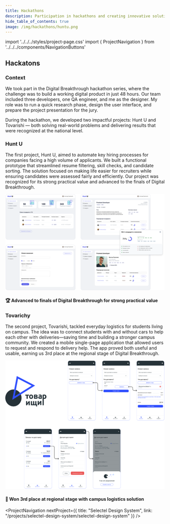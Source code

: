 ```yaml
---
title: Hackathons
description: Participation in hackathons and creating innovative solutions under time constraints
hide_table_of_contents: true
image: /img/hackathons/huntu.png
---
```


import '../../../styles/project-page.css'
import { ProjectNavigation } from '../../../components/NavigationButtons'

<article className="container">

<div className="section-margin">

# Hackatons

</div>

<section className="section-margin">

### Context

We took part in the Digital Breakthrough hackathon series, where the challenge was to build a working digital product in just 48 hours. 
Our team included three developers, one QA engineer, and me as the designer. My role was to run a quick research phase, design the user interface, and prepare the project presentation for the jury. 

During the hackathon, we developed two impactful projects: Hunt U and Tovarishi — both solving real-world problems and delivering results that were recognized at the national level.
</section>

<section className="section-margin">

### Hunt U
  The first project, Hunt U, aimed to automate key hiring processes for companies facing a high volume of applicants. We built a functional prototype that streamlined resume filtering, skill checks, and candidate sorting. The solution focused on making life easier for recruiters while ensuring candidates were assessed fairly and efficiently. Our project was recognized for its strong practical value and advanced to the finals of Digital Breakthrough.
  
<div className="columns">
  <div>
    <img src="/img/hackathons/huntu.png" alt="Hunt U Project" className="image"/>
  </div>
</div>

 <div className="highlight">
  
  #### 🏆 Advanced to finals of Digital Breakthrough for strong practical value
  
  </div>
  
</section>

<section className="section-margin">

### Tovarichy

The second project, Tovarishi, tackled everyday logistics for students living on campus. The idea was to connect students with and without cars to help each other with deliveries—saving time and building a stronger campus community. We created a mobile single-page application that allowed users to request and respond to delivery help. The app proved both useful and usable, earning us 3rd place at the regional stage of Digital Breakthrough.

<div className="columns">
  <div>
    <img src="/img/hackathons/Tovarichi.png" alt="Tovarichi Project" className="image"/>
  </div>
</div>

 <div className="highlight">
  
  #### 🥉 Won 3rd place at regional stage with campus logistics solution
  
  </div>

</section>


<ProjectNavigation nextProject={{ title: "Selectel Design System", link: "/projects/selectel-design-system/selectel-design-system" }} />

</article>